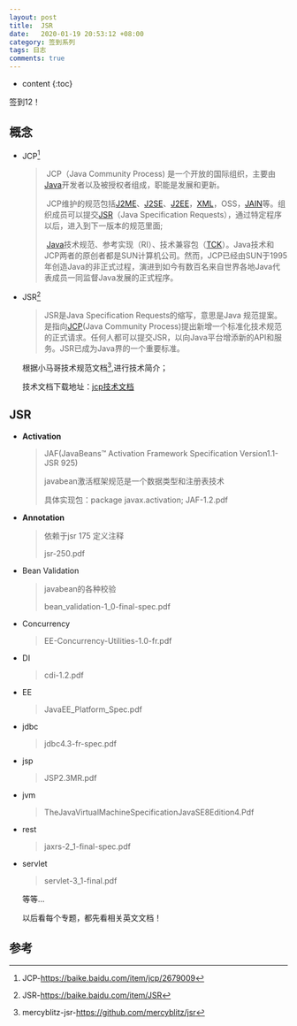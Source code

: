 ```yaml
---
layout: post
title:  JSR
date:   2020-01-19 20:53:12 +08:00
category: 签到系列
tags: 日志
comments: true
---
```


* content
{:toc}


签到12！





## 概念

- JCP[^1]

  > ​	JCP（Java Community Process) 是一个开放的国际组织，主要由[Java](https://baike.baidu.com/item/Java/85979)开发者以及被授权者组成，职能是发展和更新。
  >
  > ​	 JCP维护的规范包括[J2ME](https://baike.baidu.com/item/J2ME)、[J2SE](https://baike.baidu.com/item/J2SE/2902733)、[J2EE](https://baike.baidu.com/item/J2EE/110838)，[XML](https://baike.baidu.com/item/XML)，OSS，[JAIN](https://baike.baidu.com/item/JAIN)等。组织成员可以提交[JSR](https://baike.baidu.com/item/JSR)（Java Specification Requests），通过特定程序以后，进入到下一版本的规范里面;
  >
  > ​	[Java](https://baike.baidu.com/item/Java/85979)技术规范、参考实现（RI）、技术兼容包（[TCK](https://baike.baidu.com/item/TCK/2903261)）。Java技术和JCP两者的原创者都是SUN计算机公司。然而，JCP已经由SUN于1995年创造Java的非正式过程，演进到如今有数百名来自世界各地Java代表成员一同监督Java发展的正式程序。

- JSR[^2]

  >JSR是Java Specification Requests的缩写，意思是Java 规范提案。是指向[JCP](https://baike.baidu.com/item/JCP)(Java Community Process)提出新增一个标准化技术规范的正式请求。任何人都可以提交JSR，以向Java平台增添新的API和服务。JSR已成为Java界的一个重要标准。

  根据小马哥技术规范文档[^3],进行技术简介；

  技术文档下载地址：[jcp技术文档](https://jcp.org)

## JSR

- **Activation**

  >JAF(JavaBeans™ Activation Framework Specification Version1.1-JSR 925)
  >
  >javabean激活框架规范是一个数据类型和注册表技术
  >
  >具体实现包：package javax.activation;
  >JAF-1.2.pdf

- **Annotation**

  >依赖于jsr 175 定义注释
  >
  >jsr-250.pdf

- Bean Validation

  > javabean的各种校验
  >
  > bean_validation-1_0-final-spec.pdf

- Concurrency

  > EE-Concurrency-Utilities-1.0-fr.pdf

- DI

  > cdi-1.2.pdf

- EE

  > JavaEE_Platform_Spec.pdf

- jdbc

  > jdbc4.3-fr-spec.pdf

- jsp

  > JSP2.3MR.pdf

- jvm

  > TheJavaVirtualMachineSpecificationJavaSE8Edition4.Pdf

- rest

  > jaxrs-2_1-final-spec.pdf

- servlet

  > servlet-3_1-final.pdf

  等等...



  以后看每个专题，都先看相关英文文档！

## 参考

[^1]: JCP-https://baike.baidu.com/item/jcp/2679009
[^2]: JSR-https://baike.baidu.com/item/JSR
[^3]: mercyblitz-jsr-https://github.com/mercyblitz/jsr
